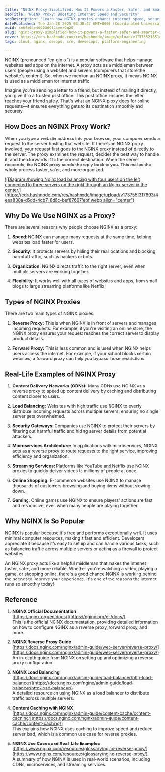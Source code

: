 ```yaml
---
title: "NGINX Proxy Simplified: How It Powers a Faster, Safer, and Smarter Internet"
seoTitle: "NGINX Proxy: Boosting Internet Speed and Security"
seoDescription: "Learn how NGINX proxies enhance internet speed, security, and efficiency in this concise guide. Perfect for developers and tech enthusiasts alike"
datePublished: Tue Jan 28 2025 03:30:47 GMT+0000 (Coordinated Universal Time)
cuid: cm6fx6xe4000309l1axmr9q25
slug: nginx-proxy-simplified-how-it-powers-a-faster-safer-and-smarter-internet
cover: https://cdn.hashnode.com/res/hashnode/image/upload/v1737552185140/94afadb4-1135-446f-a781-340654f742f2.png
tags: cloud, nginx, devops, sre, devsecops, platform-engineering

---
```


NGINX (pronounced “en-gin-x”) is a popular software that helps manage websites and apps on the internet. A proxy acts as a middleman between users (people using a website) and servers (computers that store the website's content). So, when we mention an NGINX proxy, it means NGINX is used as a middleman for internet traffic.

Imagine you're sending a letter to a friend, but instead of mailing it directly, you give it to a trusted post office. This post office ensures the letter reaches your friend safely. That's what an NGINX proxy does for online requests—it ensures everything gets to its destination smoothly and securely.

## How Does an NGINX Proxy Work?

When you type a website address into your browser, your computer sends a request to the server hosting that website. If there’s an NGINX proxy involved, your request first goes to the NGINX proxy instead of directly to the server. The proxy examines the request, decides the best way to handle it, and then forwards it to the correct destination. When the server responds, the NGINX proxy sends the reply back to you. This makes the whole process faster, safer, and more organized.

[![Diagram showing Nginx load balancing with four users on the left connected to three servers on the right through an Nginx server in the center.](https://cdn.hashnode.com/res/hashnode/image/upload/v1737551317893/4eea838a-d5dd-4cb7-8d6c-bef87667febf.webp align="center")](https://medium.com/globant/understanding-nginx-as-a-reverse-proxy-564f76e856b2)

## Why Do We Use NGINX as a Proxy?

There are several reasons why people choose NGINX as a proxy:

1. **Speed**: NGINX can manage many requests at the same time, helping websites load faster for users.
    
2. **Security**: It protects servers by hiding their real locations and blocking harmful traffic, such as hackers or bots.
    
3. **Organization**: NGINX directs traffic to the right server, even when multiple servers are working together.
    
4. **Flexibility**: It works well with all types of websites and apps, from small blogs to large streaming platforms like Netflix.
    

## Types of NGINX Proxies

There are two main types of NGINX proxies:

1. **Reverse Proxy:** This is when NGINX is in front of servers and manages incoming requests. For example, if you're visiting an online store, the NGINX proxy ensures your request reaches the correct server to display product details.
    
2. **Forward Proxy:** This is less common and is used when NGINX helps users access the internet. For example, if your school blocks certain websites, a forward proxy can help you bypass those restrictions.
    

## Real-Life Examples of NGINX Proxy

1. **Content Delivery Networks (CDNs):** Many CDNs use NGINX as a reverse proxy to speed up content delivery by caching and distributing content closer to users.
    
2. **Load Balancing:** Websites with high traffic use NGINX to evenly distribute incoming requests across multiple servers, ensuring no single server gets overwhelmed.
    
3. **Security Gateways:** Companies use NGINX to protect their servers by filtering out harmful traffic and hiding server details from potential attackers.
    
4. **Microservices Architecture:** In applications with microservices, NGINX acts as a reverse proxy to route requests to the right service, improving efficiency and organization.
    
5. **Streaming Services:** Platforms like YouTube and Netflix use NGINX proxies to quickly deliver videos to millions of people at once.
    
6. **Online Shopping:** E-commerce websites use NGINX to manage thousands of customers browsing and buying items without slowing down.
    
7. **Gaming:** Online games use NGINX to ensure players' actions are fast and responsive, even when many people are playing together.
    

## Why NGINX Is So Popular

NGINX is popular because it's free and performs exceptionally well. It uses minimal computer resources, making it fast and efficient. Developers appreciate it because it's easy to set up and can handle various tasks, such as balancing traffic across multiple servers or acting as a firewall to protect websites.

An NGINX proxy acts like a helpful middleman that makes the internet faster, safer, and more reliable. Whether you're watching a video, playing a game, or shopping online, there's a good chance NGINX is working behind the scenes to improve your experience. It's one of the reasons the internet runs so smoothly today!

## Reference

1. **NGINX Official Documentation**  
    [https://nginx.org/en/docs/](https://nginx.org/en/docs/)  
    This is the official NGINX documentation, providing detailed information on how to configure NGINX as a reverse proxy, forward proxy, and more.
    
2. **NGINX Reverse Proxy Guide**  
    [https://docs.nginx.com/nginx/admin-guide/web-server/reverse-proxy/](https://docs.nginx.com/nginx/admin-guide/web-server/reverse-proxy/)  
    An in-depth guide from NGINX on setting up and optimizing a reverse proxy configuration.
    
3. **NGINX Load Balancing**  
    [https://docs.nginx.com/nginx/admin-guide/load-balancer/http-load-balancer/](https://docs.nginx.com/nginx/admin-guide/load-balancer/http-load-balancer/)  
    A detailed resource on using NGINX as a load balancer to distribute traffic across multiple servers.
    
4. **Content Caching with NGINX**  
    [https://docs.nginx.com/nginx/admin-guide/content-cache/content-caching/](https://docs.nginx.com/nginx/admin-guide/content-cache/content-caching/)  
    This explains how NGINX uses caching to improve speed and reduce server load, which is a common use case for reverse proxies.
    
5. **NGINX Use Cases and Real-Life Examples**  
    [https://www.nginx.com/resources/glossary/nginx-reverse-proxy/](https://www.nginx.com/resources/glossary/nginx-reverse-proxy/)  
    A summary of how NGINX is used in real-world scenarios, including CDNs, microservices, and streaming services.